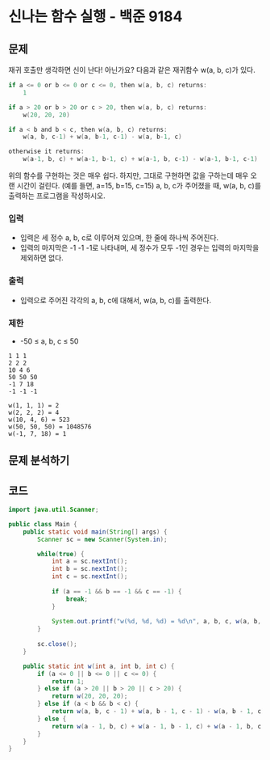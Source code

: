 # 신나는 함수 실행 - 백준 9184
## 문제
재귀 호출만 생각하면 신이 난다! 아닌가요?
다음과 같은 재귀함수 w(a, b, c)가 있다.
```c
if a <= 0 or b <= 0 or c <= 0, then w(a, b, c) returns:
    1

if a > 20 or b > 20 or c > 20, then w(a, b, c) returns:
    w(20, 20, 20)

if a < b and b < c, then w(a, b, c) returns:
    w(a, b, c-1) + w(a, b-1, c-1) - w(a, b-1, c)

otherwise it returns:
    w(a-1, b, c) + w(a-1, b-1, c) + w(a-1, b, c-1) - w(a-1, b-1, c-1)
```

위의 함수를 구현하는 것은 매우 쉽다. 하지만, 그대로 구현하면 값을 구하는데 매우 오랜 시간이 걸린다. (예를 들면, a=15, b=15, c=15)
a, b, c가 주어졌을 때, w(a, b, c)를 출력하는 프로그램을 작성하시오.

### 입력
- 입력은 세 정수 a, b, c로 이루어져 있으며, 한 줄에 하나씩 주어진다.
- 입력의 마지막은 -1 -1 -1로 나타내며, 세 정수가 모두 -1인 경우는 입력의 마지막을 제외하면 없다.
### 출력
- 입력으로 주어진 각각의 a, b, c에 대해서, w(a, b, c)를 출력한다.
### 제한
- -50 ≤ a, b, c ≤ 50

```
1 1 1
2 2 2
10 4 6
50 50 50
-1 7 18
-1 -1 -1

w(1, 1, 1) = 2
w(2, 2, 2) = 4
w(10, 4, 6) = 523
w(50, 50, 50) = 1048576
w(-1, 7, 18) = 1
```

## 문제 분석하기


## 코드
```java
import java.util.Scanner;

public class Main {
	public static void main(String[] args) {
		Scanner sc = new Scanner(System.in);

		while(true) {
			int a = sc.nextInt();
			int b = sc.nextInt();
			int c = sc.nextInt();
	
			if (a == -1 && b == -1 && c == -1) {
				break;
			}
	
			System.out.printf("w(%d, %d, %d) = %d\n", a, b, c, w(a, b, c));
		}
			
		sc.close();
	}

	public static int w(int a, int b, int c) {
		if (a <= 0 || b <= 0 || c <= 0) {
			return 1;
		} else if (a > 20 || b > 20 || c > 20) {
			return w(20, 20, 20);
		} else if (a < b && b < c) {
			return w(a, b, c - 1) + w(a, b - 1, c - 1) - w(a, b - 1, c);
		} else {
			return w(a - 1, b, c) + w(a - 1, b - 1, c) + w(a - 1, b, c - 1) - w(a - 1, b - 1, c - 1);
		}
	}
}
```